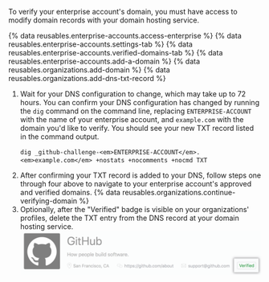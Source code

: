 To verify your enterprise account's domain, you must have access to modify domain records with your domain hosting service.

{% data reusables.enterprise-accounts.access-enterprise %}
{% data reusables.enterprise-accounts.settings-tab %}
{% data reusables.enterprise-accounts.verified-domains-tab %}
{% data reusables.enterprise-accounts.add-a-domain %}
{% data reusables.organizations.add-domain %}
{% data reusables.organizations.add-dns-txt-record %}
1. Wait for your DNS configuration to change, which may take up to 72 hours. You can confirm your DNS configuration has changed by running the `dig` command on the command line, replacing `ENTERPRISE-ACCOUNT` with the name of your enterprise account, and `example.com` with the domain you'd like to verify. You should see your new TXT record listed in the command output.
   ```shell
   dig _github-challenge-<em>ENTERPRISE-ACCOUNT</em>.<em>example.com</em> +nostats +nocomments +nocmd TXT
   ```
1. After confirming your TXT record is added to your DNS, follow steps one through four above to navigate to your enterprise account's approved and verified domains.
{% data reusables.organizations.continue-verifying-domain %}
1. Optionally, after the "Verified" badge is visible on your organizations' profiles, delete the TXT entry from the DNS record at your domain hosting service. ![Verified badge](/assets/images/help/organizations/verified-badge.png)
